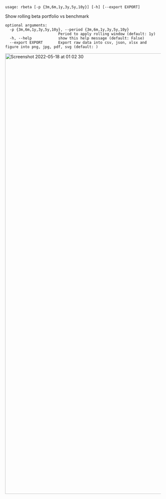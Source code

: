 ```
usage: rbeta [-p {3m,6m,1y,3y,5y,10y}] [-h] [--export EXPORT]
```

Show rolling beta portfolio vs benchmark

```
optional arguments:
  -p {3m,6m,1y,3y,5y,10y}, --period {3m,6m,1y,3y,5y,10y}
                        Period to apply rolling window (default: 1y)
  -h, --help            show this help message (default: False)
  --export EXPORT       Export raw data into csv, json, xlsx and figure into png, jpg, pdf, svg (default: )
```

<img width="1428" alt="Screenshot 2022-05-18 at 01 02 30" src="https://user-images.githubusercontent.com/25267873/168931285-811a4a18-fdd4-4995-a01b-6f43908fc1fe.png">
